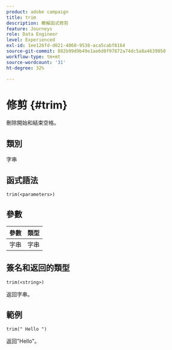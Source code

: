 ```yaml
---
product: adobe campaign
title: trim
description: 瞭解函式修剪
feature: Journeys
role: Data Engineer
level: Experienced
exl-id: 1ee126fd-d021-4060-9538-aca5cabf8164
source-git-commit: 882b99d9b49e1ae6d0f97872a74dc5a8a4639050
workflow-type: tm+mt
source-wordcount: '31'
ht-degree: 32%

---
```


# 修剪 {#trim}

刪除開始和結束空格。

## 類別

字串

## 函式語法

`trim(<parameters>)`

## 參數

| 參數 | 類型 |
|-----------|------------------|
| 字串 | 字串 |

## 簽名和返回的類型

`trim(<string>)`

返回字串。

## 範例

`trim(" Hello ")`

返回&quot;Hello&quot;。
